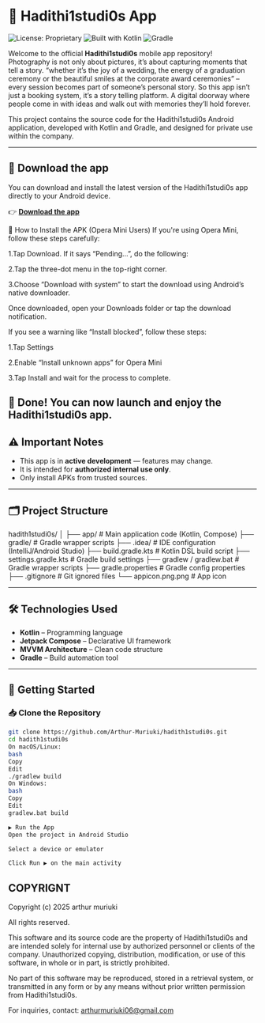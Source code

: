 # 📱 Hadithi1studi0s App

![License: Proprietary](https://img.shields.io/badge/license-proprietary-red)
![Built with Kotlin](https://img.shields.io/badge/Kotlin-1.9-blueviolet)
![Gradle](https://img.shields.io/badge/Build-Gradle-02303A.svg)

Welcome to the official **Hadithi1studi0s** mobile app repository!<br>
Photography is not only about pictures, it’s about capturing moments that tell a story.
“whether it’s the joy of a wedding, the energy of a graduation ceremony or the beautiful smiles at the corporate award ceremonies” – every session becomes part of someone’s personal story.
So this app isn’t just a booking system, it’s a story telling platform. A digital doorway where people come in with ideas and walk out with memories they’ll hold forever.


This project contains the source code for the Hadithi1studi0s Android application, developed with Kotlin and Gradle, and designed for private use within the company.

---

 ## 🔗 Download the app
You can download and install the latest version of the Hadithi1studi0s app directly to your Android device.

👉 **[Download the app](https://arthur-muriuki.github.io/hadith1studi0s/)**

📲 How to Install the APK (Opera Mini Users)
If you're using Opera Mini, follow these steps carefully:

1.Tap Download. If it says “Pending…”, do the following:

2.Tap the three-dot menu in the top-right corner.

3.Choose “Download with system” to start the download using Android’s native downloader.

Once downloaded, open your Downloads folder or tap the download notification.

If you see a warning like “Install blocked”, follow these steps:

1.Tap Settings

2.Enable “Install unknown apps” for Opera Mini

3.Tap Install and wait for the process to complete.

🎉 Done! You can now launch and enjoy the Hadithi1studi0s app.
---

## ⚠️ Important Notes

- This app is in **active development** — features may change.
- It is intended for **authorized internal use only**.
- Only install APKs from trusted sources.

---

## 🗂️ Project Structure

hadith1studi0s/
│
├── app/ # Main application code (Kotlin, Compose)
├── gradle/ # Gradle wrapper scripts
├── .idea/ # IDE configuration (IntelliJ/Android Studio)
├── build.gradle.kts # Kotlin DSL build script
├── settings.gradle.kts # Gradle build settings
├── gradlew / gradlew.bat # Gradle wrapper scripts
├── gradle.properties # Gradle config properties
├── .gitignore # Git ignored files
└── appicon.png.png # App icon


---

## 🛠️ Technologies Used

- **Kotlin** – Programming language
- **Jetpack Compose** – Declarative UI framework
- **MVVM Architecture** – Clean code structure
- **Gradle** – Build automation tool

---

## 🧪 Getting Started

### 📥 Clone the Repository

```bash
git clone https://github.com/Arthur-Muriuki/hadith1studi0s.git
cd hadith1studi0s
On macOS/Linux:
bash
Copy
Edit
./gradlew build
On Windows:
bash
Copy
Edit
gradlew.bat build

▶️ Run the App
Open the project in Android Studio

Select a device or emulator

Click Run ▶️ on the main activity
```
## COPYRIGNT
Copyright (c) 2025 arthur muriuki

All rights reserved.

This software and its source code are the property of Hadithi1studi0s and are intended solely for internal use by authorized personnel or clients of the company. Unauthorized copying, distribution, modification, or use of this software, in whole or in part, is strictly prohibited.

No part of this software may be reproduced, stored in a retrieval system, or transmitted in any form or by any means without prior written permission from Hadithi1studi0s.

For inquiries, contact: arthurmuriuki06@gmail.com
